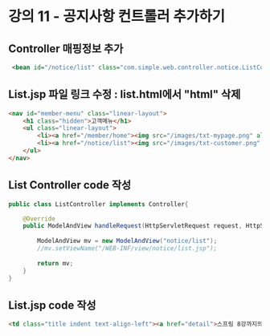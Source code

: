 # 강의 11 - 공지사항 컨트롤러 추가하기
## Controller 매핑정보 추가
```xml
 <bean id="/notice/list" class="com.simple.web.controller.notice.ListController" />
```
## List.jsp 파일 링크 수정 : list.html에서 "html" 삭제
```html
<nav id="member-menu" class="linear-layout">
    <h1 class="hidden">고객메뉴</h1>
    <ul class="linear-layout">
        <li><a href="/member/home"><img src="/images/txt-mypage.png" alt="마이페이지" /></a></li>
        <li><a href="/notice/list"><img src="/images/txt-customer.png" alt="고객센터" /></a></li>
    </ul>
</nav>
```

## List Controller code 작성
```java
public class ListController implements Controller{

	@Override
	public ModelAndView handleRequest(HttpServletRequest request, HttpServletResponse response) throws Exception {
		
		ModelAndView mv = new ModelAndView("notice/list");
		//mv.setViewName("/WEB-INF/view/notice/list.jsp"); 
		
		return mv;	
	}
}
```

## List.jsp code 작성
```html
<td class="title indent text-align-left"><a href="detail">스프링 8강까지의 예제 코드</a></td>
```
